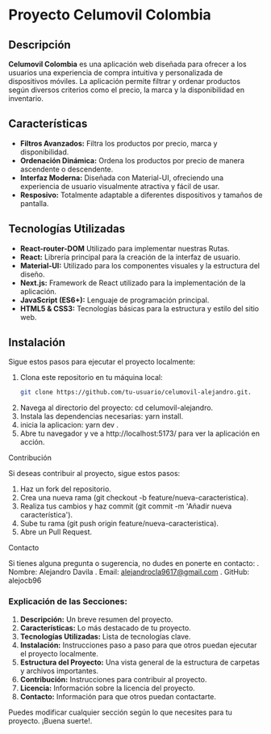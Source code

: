 # Proyecto Celumovil Colombia

## Descripción

**Celumovil Colombia** es una aplicación web diseñada para ofrecer a los usuarios una experiencia de compra intuitiva y personalizada de dispositivos móviles. La aplicación permite filtrar y ordenar productos según diversos criterios como el precio, la marca y la disponibilidad en inventario.

## Características

- **Filtros Avanzados:** Filtra los productos por precio, marca y disponibilidad.
- **Ordenación Dinámica:** Ordena los productos por precio de manera ascendente o descendente.
- **Interfaz Moderna:** Diseñada con Material-UI, ofreciendo una experiencia de usuario visualmente atractiva y fácil de usar.
- **Resposivo:** Totalmente adaptable a diferentes dispositivos y tamaños de pantalla.

## Tecnologías Utilizadas

- **React-router-DOM** Utilizado para implementar nuestras Rutas.
- **React:** Librería principal para la creación de la interfaz de usuario.
- **Material-UI:** Utilizado para los componentes visuales y la estructura del diseño.
- **Next.js:** Framework de React utilizado para la implementación de la aplicación.
- **JavaScript (ES6+):** Lenguaje de programación principal.
- **HTML5 & CSS3:** Tecnologías básicas para la estructura y estilo del sitio web.

## Instalación

Sigue estos pasos para ejecutar el proyecto localmente:

1. Clona este repositorio en tu máquina local:
   ```bash
   git clone https://github.com/tu-usuario/celumovil-alejandro.git.
2. Navega al directorio del proyecto:
   cd celumovil-alejandro.
3. Instala las dependencias necesarias:
   yarn install.
4. inicia la aplicacion:
   yarn dev .
5. Abre tu navegador y ve a  http://localhost:5173/ para ver la aplicación en acción.

 
 Contribución

 Si deseas contribuir al proyecto, sigue estos pasos:

1. Haz un fork del repositorio.
2. Crea una nueva rama (git checkout -b feature/nueva-caracteristica).
3. Realiza tus cambios y haz commit (git commit -m 'Añadir nueva característica').
4. Sube tu rama (git push origin feature/nueva-caracteristica).
5. Abre un Pull Request. 
   
Contacto

Si tienes alguna pregunta o sugerencia, no dudes en ponerte en contacto:
. Nombre: Alejandro Davila
. Email: alejandrocla9617@gmail.com
. GitHub: alejocb96

### Explicación de las Secciones:

1. **Descripción:** Un breve resumen del proyecto.
2. **Características:** Lo más destacado de tu proyecto.
3. **Tecnologías Utilizadas:** Lista de tecnologías clave.
4. **Instalación:** Instrucciones paso a paso para que otros puedan ejecutar el proyecto localmente.
5. **Estructura del Proyecto:** Una vista general de la estructura de carpetas y archivos importantes.
6. **Contribución:** Instrucciones para contribuir al proyecto.
7. **Licencia:** Información sobre la licencia del proyecto.
8. **Contacto:** Información para que otros puedan contactarte.

Puedes modificar cualquier sección según lo que necesites para tu proyecto. ¡Buena suerte!.